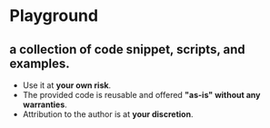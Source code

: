# Playground

## a collection of code snippet, scripts, and examples.

- Use it at **your own risk**.
- The provided code is reusable and offered **"as-is" without any warranties**.
- Attribution to the author is at **your discretion**.
